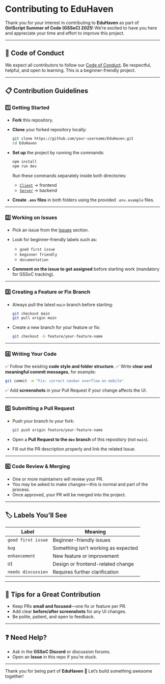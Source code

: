 # Contributing to EduHaven

Thank you for your interest in contributing to **EduHaven** as part of **GirlScript Summer of Code (GSSoC) 2025**!
We’re excited to have you here and appreciate your time and effort to improve this project.

---

## 🚀 Code of Conduct

We expect all contributors to follow our [Code of Conduct](./CODE_OF_CONDUCT.md).
Be respectful, helpful, and open to learning. This is a beginner-friendly project.

---

## 📋 Contribution Guidelines

### 1️⃣ Getting Started

* **Fork** this repository.

* **Clone** your forked repository locally:

  ```bash
  git clone https://github.com/your-username/EduHaven.git
  cd EduHaven
  ```

* **Set up** the project by running the commands:

  ```bash
  npm install
  npm run dev
  ```

  Run these commands separately inside both directories:

  * [`Client`](./Client) → frontend
  * [`Server`](./Server) → backend

* **Create `.env` files** in both folders using the provided `.env.example` files.

---

### 2️⃣ Working on Issues

* Pick an issue from the [Issues](https://github.com/EduHaven/EduHaven/issues) section.
* Look for beginner-friendly labels such as:

  * `good first issue`
  * `beginner friendly`
  * `documentation`
* **Comment on the issue to get assigned** before starting work (mandatory for GSSoC tracking).

---

### 3️⃣ Creating a Feature or Fix Branch

* Always pull the latest `main` branch before starting:

  ```bash
  git checkout main
  git pull origin main
  ```
* Create a new branch for your feature or fix:

  ```bash
  git checkout -b feature/your-feature-name
  ```

---

### 4️⃣ Writing Your Code

✅ Follow the existing **code style and folder structure**.
✅ Write **clear and meaningful commit messages**, for example:

```bash
git commit -m "Fix: correct navbar overflow on mobile"
```

✅ Add **screenshots** in your Pull Request if your change affects the UI.

---

### 5️⃣ Submitting a Pull Request

* Push your branch to your fork:

  ```bash
  git push origin feature/your-feature-name
  ```
* Open a **Pull Request to the `dev` branch** of this repository (not `main`).
* Fill out the PR description properly and link the related Issue.

---

### 6️⃣ Code Review & Merging

* One or more maintainers will review your PR.
* You may be asked to make changes—this is normal and part of the process.
* Once approved, your PR will be merged into the project.

---

## 🏷 Labels You’ll See

| Label              | Meaning                             |
| ------------------ | ----------------------------------- |
| `good first issue` | Beginner-friendly issues            |
| `bug`              | Something isn’t working as expected |
| `enhancement`      | New feature or improvement          |
| `UI`               | Design or frontend-related change   |
| `needs discussion` | Requires further clarification      |

---

## 🙌 Tips for a Great Contribution

* Keep PRs **small and focused**—one fix or feature per PR.
* Add clear **before/after screenshots** for any UI changes.
* Be polite, patient, and open to feedback.

---

## ❓ Need Help?

* Ask in the **GSSoC Discord** or discussion forums.
* Open an **Issue** in this repo if you're stuck.

---

Thank you for being part of **EduHaven** 🙌
Let’s build something awesome together!
